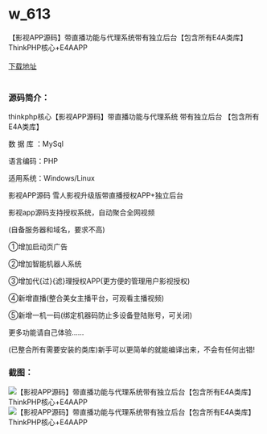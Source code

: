 # w_613
【影视APP源码】带直播功能与代理系统带有独立后台【包含所有E4A类库】ThinkPHP核心+E4AAPP
<br/></br>
[下载地址](https://www.uuid2.com/613.html "下载地址")
<br/></br>
<h3>源码简介：</h3>
<p>thinkphp核心【影视APP源码】带直播功能与代理系统 带有独立后台 【包含所有E4A类库】<p>
<p>数 据 库 ：MySql<p>
<p>语言编码：PHP<p>
<p>适用系统：Windows/Linux<p>
<p>影视APP源码 雪人影视升级版带直播授权APP+独立后台<p>
<p>影视app源码支持授权系统，自动聚合全网视频<p>
<p>(自备服务器和域名，要求不高)<p>
<p>①增加启动页广告<p>
<p>②增加智能机器人系统<p>
<p>③增加代{过}{滤}理授权APP(更方便的管理用户影视授权)<p>
<p>④新增直播(整合美女主播平台，可观看主播视频)<p>
<p>⑤新增一机一码(绑定机器码防止多设备登陆账号，可关闭)<p>
<p>更多功能请自己体验……<p>
<p>(已整合所有需要安装的类库)新手可以更简单的就能编译出来，不会有任何出错!<p>
<p> <p>
<h3>截图：</h3>
<img src="https://www.uuid2.com/wp-content/uploads/img/202105/bae1055862.gif" alt="【影视APP源码】带直播功能与代理系统带有独立后台【包含所有E4A类库】ThinkPHP核心+E4AAPP"><img src="https://www.uuid2.com/wp-content/uploads/img/202105/9b81376904.gif" alt="【影视APP源码】带直播功能与代理系统带有独立后台【包含所有E4A类库】ThinkPHP核心+E4AAPP">
